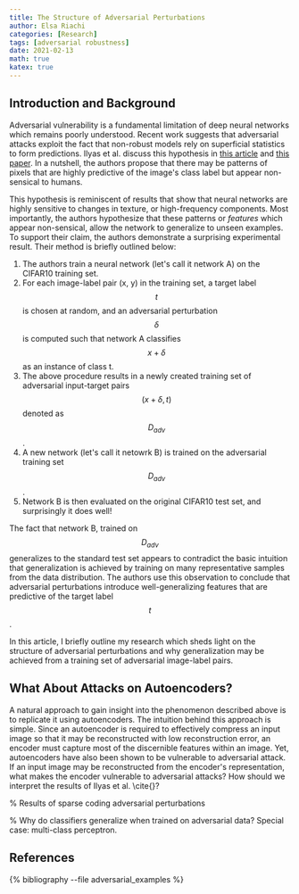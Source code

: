 ```yaml
---
title: The Structure of Adversarial Perturbations
author: Elsa Riachi
categories: [Research]
tags: [adversarial robustness]
date: 2021-02-13
math: true
katex: true
---
```


<!-- Load KaTeX -->
<!-- <link rel="stylesheet" href="/assets/katex/katex.min.css">
<script src="/assets/katex/katex.min.js"></script>
<script defer src="/assets/katex/contrib/auto-render.min.js" onload="renderMathInElement(document.body);"></script> -->

## Introduction and Background
Adversarial vulnerability is a fundamental limitation of deep neural networks which remains poorly understood. Recent work suggests that adversarial attacks exploit the fact that non-robust models rely on superficial statistics to form predictions. Ilyas et al. discuss this hypothesis in [this article]() and [this paper](). In a nutshell, the authors propose that there may be patterns of pixels that are highly predictive of the image's class label but appear non-sensical to humans.

This hypothesis is reminiscent of results that show that neural networks are highly sensitive to changes in texture, or high-frequency components. Most importantly, the authors hypothesize that these patterns or *features* which appear non-sensical, allow the network to generalize to unseen examples. To support their claim, the authors demonstrate a surprising experimental result. Their method is briefly outlined below:

1. The authors train a neural network (let's call it network A) on the CIFAR10 training set.  
2. For each image-label pair (x, y) in the training set, a target label $$t$$ is chosen at random, and an adversarial perturbation
$$\delta$$ is computed such that network A classifies $$x + \delta$$ as an instance of class t.
3. The above procedure results in a newly created training set of adversarial input-target pairs $$(x + \delta, t)$$ denoted as $$D_{adv}$$.
4. A new network (let's call it netowrk B) is trained on the adversarial training set $$D_{adv}$$.
5. Network B is then evaluated on the original CIFAR10 test set, and surprisingly it does well!

The fact that network B, trained on $$D_{adv}$$ generalizes to the standard test set appears to contradict the basic intuition that generalization is achieved by training on many representative samples from the data distribution. The authors use this observation to conclude that adversarial perturbations introduce well-generalizing features that are predictive of the target label $$t$$.

In this article, I briefly outline my research which sheds light on the structure of adversarial perturbations and why generalization may be achieved from a training set of adversarial image-label pairs.

## What About Attacks on Autoencoders?
A natural approach to gain insight into the phenomenon described above is to replicate it using autoencoders. The intuition behind this approach is simple. Since an autoencoder is required to effectively compress an input image so that it may be reconstructed with low reconstruction error, an encoder must capture most of the discernible features within an image. Yet, autoencoders have also been shown to be vulnerable to adversarial attack. If an input image may be reconstructed from the encoder's representation, what makes the encoder vulnerable to adversarial attacks? How should we interpret the results of Ilyas et al. \cite{}?

% Results of sparse coding adversarial perturbations

% Why do classifiers generalize when trained on adversarial data? Special case: multi-class perceptron.

References
----------

{% bibliography --file adversarial_examples %}
